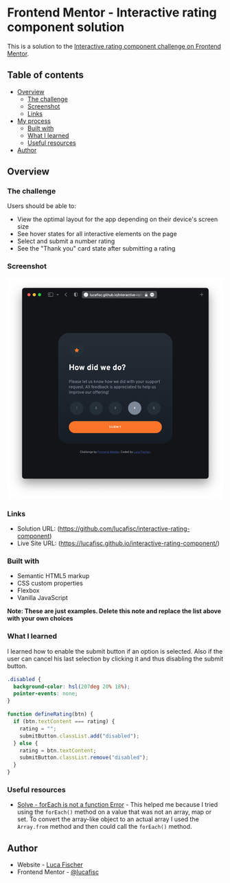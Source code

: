 # Frontend Mentor - Interactive rating component solution

This is a solution to the [Interactive rating component challenge on Frontend Mentor](https://www.frontendmentor.io/challenges/interactive-rating-component-koxpeBUmI).

## Table of contents

- [Overview](#overview)
  - [The challenge](#the-challenge)
  - [Screenshot](#screenshot)
  - [Links](#links)
- [My process](#my-process)
  - [Built with](#built-with)
  - [What I learned](#what-i-learned)
  - [Useful resources](#useful-resources)
- [Author](#author)


## Overview

### The challenge

Users should be able to:

- View the optimal layout for the app depending on their device's screen size
- See hover states for all interactive elements on the page
- Select and submit a number rating
- See the "Thank you" card state after submitting a rating

### Screenshot

![](./screenshot.png)


### Links

- Solution URL: (https://github.com/lucafisc/interactive-rating-component)
- Live Site URL: (https://lucafisc.github.io/interactive-rating-component/)

### Built with

- Semantic HTML5 markup
- CSS custom properties
- Flexbox
- Vanilla JavaScript

**Note: These are just examples. Delete this note and replace the list above with your own choices**

### What I learned

I learned how to enable the submit button if an option is selected. Also if the user can cancel his last selection by clicking it and thus disabling the submit button.


```css
.disabled {
  background-color: hsl(207deg 20% 18%);
  pointer-events: none;
}
```

```js
function defineRating(btn) {
  if (btn.textContent === rating) {
    rating = "";
    submitButton.classList.add("disabled");
  } else {
    rating = btn.textContent;
    submitButton.classList.remove("disabled");
  }
}
```

### Useful resources

- [Solve - forEach is not a function Error](https://bobbyhadz.com/blog/javascript-typeerror-foreach-is-not-a-function#:~:text=The%20%22forEach%20is%20not%20a,arrays%2C%20Map%20or%20Set%20objects.) - This helped me because I tried using the `forEach()` method on a value that was not an array, map or set. To convert the array-like object to an actual array I used the `Array.from` method and then could call the `forEach()` method.


## Author

- Website - [Luca Fischer](https://github.com/lucafisc)
- Frontend Mentor - [@lucafisc](https://www.frontendmentor.io/profile/lucafisc)